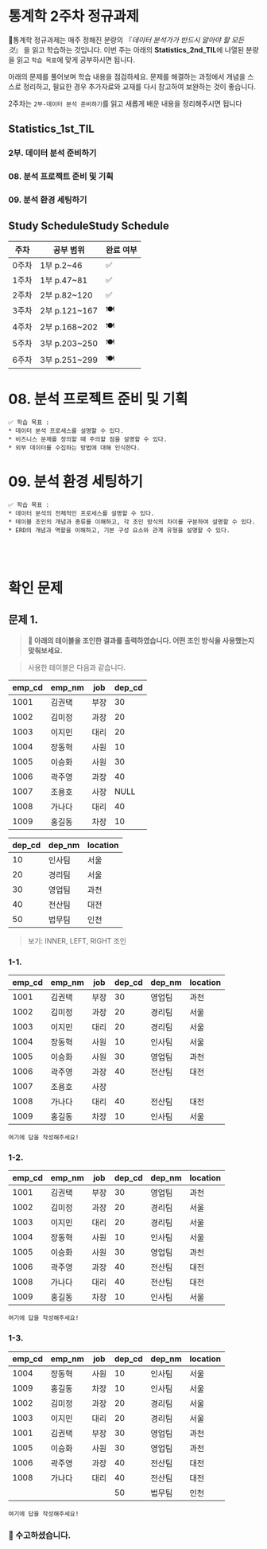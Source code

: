 # 통계학 2주차 정규과제

📌통계학 정규과제는 매주 정해진 분량의 『*데이터 분석가가 반드시 알아야 할 모든 것*』 을 읽고 학습하는 것입니다. 이번 주는 아래의 **Statistics_2nd_TIL**에 나열된 분량을 읽고 `학습 목표`에 맞게 공부하시면 됩니다.

아래의 문제를 풀어보며 학습 내용을 점검하세요. 문제를 해결하는 과정에서 개념을 스스로 정리하고, 필요한 경우 추가자료와 교재를 다시 참고하여 보완하는 것이 좋습니다.

2주차는 `2부-데이터 분석 준비하기`를 읽고 새롭게 배운 내용을 정리해주시면 됩니다


## Statistics_1st_TIL

### 2부. 데이터 분석 준비하기

### 08. 분석 프로젝트 준비 및 기획

### 09. 분석 환경 세팅하기



## Study ScheduleStudy Schedule

| 주차  | 공부 범위     | 완료 여부 |
| ----- | ------------- | --------- |
| 0주차 | 1부 p.2~46    | ✅         |
| 1주차 | 1부 p.47~81   | ✅         |
| 2주차 | 2부 p.82~120  | ✅         |
| 3주차 | 2부 p.121~167 | 🍽️         |
| 4주차 | 2부 p.168~202 | 🍽️         |
| 5주차 | 3부 p.203~250 | 🍽️         |
| 6주차 | 3부 p.251~299 | 🍽️         |

<!-- 여기까진 그대로 둬 주세요-->



# 08. 분석 프로젝트 준비 및 기획

```
✅ 학습 목표 :
* 데이터 분석 프로세스를 설명할 수 있다.
* 비즈니스 문제를 정의할 때 주의할 점을 설명할 수 있다.
* 외부 데이터를 수집하는 방법에 대해 인식한다.
```
<!-- 새롭게 배운 내용을 자유롭게 정리해주세요.-->


# 09. 분석 환경 세팅하기

```
✅ 학습 목표 :
* 데이터 분석의 전체적인 프로세스를 설명할 수 있다.
* 테이블 조인의 개념과 종류를 이해하고, 각 조인 방식의 차이를 구분하여 설명할 수 있다.
* ERD의 개념과 역할을 이해하고, 기본 구성 요소와 관계 유형을 설명할 수 있다.
```

<!-- 새롭게 배운 내용을 자유롭게 정리해주세요.-->


<br>
<br>

# 확인 문제

## 문제 1.

> **🧚 아래의 테이블을 조인한 결과를 출력하였습니다. 어떤 조인 방식을 사용했는지 맞춰보세요.**

> 사용한 테이블은 다음과 같습니다.

| **emp_cd** | **emp_nm** | **job** | **dep_cd** |
| ---------- | ---------- | ------- | ---------- |
| 1001       | 김권택     | 부장    | 30         |
| 1002       | 김미정     | 과장    | 20         |
| 1003       | 이지민     | 대리    | 20         |
| 1004       | 장동혁     | 사원    | 10         |
| 1005       | 이승화     | 사원    | 30         |
| 1006       | 곽주영     | 과장    | 40         |
| 1007       | 조용호     | 사장    | NULL       |
| 1008       | 가나다     | 대리    | 40         |
| 1009       | 홍길동     | 차장    | 10         |

| **dep_cd** | **dep_nm** | **location** |
| ---------- | ---------- | ------------ |
| 10         | 인사팀     | 서울         |
| 20         | 경리팀     | 서울         |
| 30         | 영업팀     | 과천         |
| 40         | 전산팀     | 대전         |
| 50         | 법무팀     | 인천         |

> 보기: INNER, LEFT, RIGHT 조인

<!-- 테이블 조인의 종류를 이해하였는지 확인하기 위한 문제입니다. 각 테이블이 어떤 조인 방식을 이용하였을지 고민해보고 각 테이블 아래에 답을 작성해주세요.-->

### 1-1. 

| **emp_cd** | **emp_nm** | **job** | **dep_cd** | **dep_nm** | **location** |
| ---------- | ---------- | ------- | ---------- | ---------- | ------------ |
| 1001       | 김권택     | 부장    | 30         | 영업팀     | 과천         |
| 1002       | 김미정     | 과장    | 20         | 경리팀     | 서울         |
| 1003       | 이지민     | 대리    | 20         | 경리팀     | 서울         |
| 1004       | 장동혁     | 사원    | 10         | 인사팀     | 서울         |
| 1005       | 이승화     | 사원    | 30         | 영업팀     | 과천         |
| 1006       | 곽주영     | 과장    | 40         | 전산팀     | 대전         |
| 1007       | 조용호     | 사장    |            |            |              |
| 1008       | 가나다     | 대리    | 40         | 전산팀     | 대전         |
| 1009       | 홍길동     | 차장    | 10         | 인사팀     | 서울         |

```
여기에 답을 작성해주세요!
```



### 1-2. 

| **emp_cd** | **emp_nm** | **job** | **dep_cd** | **dep_nm** | **location** |
| ---------- | ---------- | ------- | ---------- | ---------- | ------------ |
| 1001       | 김권택     | 부장    | 30         | 영업팀     | 과천         |
| 1002       | 김미정     | 과장    | 20         | 경리팀     | 서울         |
| 1003       | 이지민     | 대리    | 20         | 경리팀     | 서울         |
| 1004       | 장동혁     | 사원    | 10         | 인사팀     | 서울         |
| 1005       | 이승화     | 사원    | 30         | 영업팀     | 과천         |
| 1006       | 곽주영     | 과장    | 40         | 전산팀     | 대전         |
| 1008       | 가나다     | 대리    | 40         | 전산팀     | 대전         |
| 1009       | 홍길동     | 차장    | 10         | 인사팀     | 서울         |

```
여기에 답을 작성해주세요!
```



### 1-3. 

| **emp_cd** | **emp_nm** | **job** | **dep_cd** | **dep_nm** | **location** |
| ---------- | ---------- | ------- | ---------- | ---------- | ------------ |
| 1004       | 장동혁     | 사원    | 10         | 인사팀     | 서울         |
| 1009       | 홍길동     | 차장    | 10         | 인사팀     | 서울         |
| 1002       | 김미정     | 과장    | 20         | 경리팀     | 서울         |
| 1003       | 이지민     | 대리    | 20         | 경리팀     | 서울         |
| 1001       | 김권택     | 부장    | 30         | 영업팀     | 과천         |
| 1005       | 이승화     | 사원    | 30         | 영업팀     | 과천         |
| 1006       | 곽주영     | 과장    | 40         | 전산팀     | 대전         |
| 1008       | 가나다     | 대리    | 40         | 전산팀     | 대전         |
|            |            |         | 50         | 법무팀     | 인천         |

```
여기에 답을 작성해주세요!
```



### 🎉 수고하셨습니다.